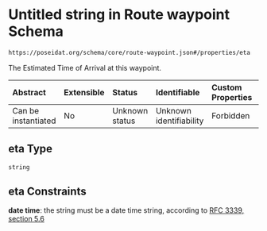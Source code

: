 # Untitled string in Route waypoint Schema

```txt
https://poseidat.org/schema/core/route-waypoint.json#/properties/eta
```

The Estimated Time of Arrival at this waypoint.

| Abstract            | Extensible | Status         | Identifiable            | Custom Properties | Additional Properties | Access Restrictions | Defined In                                                                      |
| :------------------ | :--------- | :------------- | :---------------------- | :---------------- | :-------------------- | :------------------ | :------------------------------------------------------------------------------ |
| Can be instantiated | No         | Unknown status | Unknown identifiability | Forbidden         | Allowed               | none                | [route-waypoint.json*](schemas/core/route-waypoint.json "open original schema") |

## eta Type

`string`

## eta Constraints

**date time**: the string must be a date time string, according to [RFC 3339, section 5.6](https://tools.ietf.org/html/rfc3339 "check the specification")
